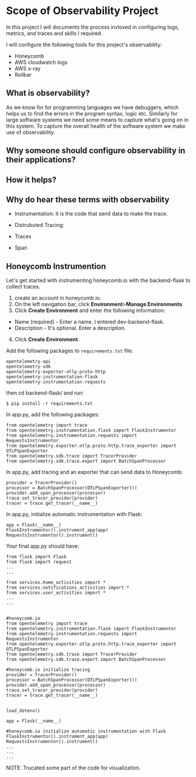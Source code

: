# Scope of Observability Project

In this project I will documents the process invloved in configuring logs, metrics, and traces and skills I required.

I will configure the following tools for this project's observability:
- Honeycomb
- AWS cloudwatch logs
- AWS x-ray
- Rollbar

## What is observability?

As we know for for programming languages we have debuggers, which helps us to find the errors in the program syntax, logic etc.
Similarly for large software systems we need some means to capture what's going on in this system. To capture the overall health of the software system we make use of observability.


## Why someone should configure observability in their applications?

## How it helps?

## Why do hear these terms with observability

- Instrumentation: it is the code that send data to make the trace.

- Distrubuted Tracing:

- Traces

- Span


## Honeycomb Instrumention

Let's get started with instrumenting honeycomb.io with the backend-flask to collect traces.

1. create an account in honeycomb.io.
2. On the left navigation bar, click **Environment**>**Manage Environments**
3. Click **Create Environment** and enter the following information:
- Name (required) - Enter a name. I entered dev-backend-flask.
- Description - It's optional. Enter a description.
4. Click **Create Environment**.


Add the following packages to `requirements.txt` file:
```
opentelemetry-api 
opentelemetry-sdk 
opentelemetry-exporter-otlp-proto-http 
opentelemetry-instrumentation-flask 
opentelemetry-instrumentation-requests
```

then cd backend-flask/ and run:
```
$ pip install -r requirements.txt
```

In app.py, add the following packages:
```
from opentelemetry import trace
from opentelemetry.instrumentation.flask import FlaskInstrumentor
from opentelemetry.instrumentation.requests import RequestsInstrumentor
from opentelemetry.exporter.otlp.proto.http.trace_exporter import OTLPSpanExporter
from opentelemetry.sdk.trace import TracerProvider
from opentelemetry.sdk.trace.export import BatchSpanProcessor
```

In app.py, add tracing and an exporter that can send data to Honeycomb:
```
provider = TracerProvider()
processor = BatchSpanProcessor(OTLPSpanExporter())
provider.add_span_processor(processor)
trace.set_tracer_provider(provider)
tracer = trace.get_tracer(__name__)
```

In app.py, initialize automatic instrumentation with Flask:
```
app = Flask(__name__)
FlaskInstrumentor().instrument_app(app)
RequestsInstrumentor().instrument()
```

Your final app.py should have:
```
from flask import Flask
from flask import request
...
...

from services.home_activities import *
from services.notifications_activities import *
from services.user_activities import *
...
...


#honeycomb.io
from opentelemetry import trace
from opentelemetry.instrumentation.flask import FlaskInstrumentor
from opentelemetry.instrumentation.requests import RequestsInstrumentor
from opentelemetry.exporter.otlp.proto.http.trace_exporter import OTLPSpanExporter
from opentelemetry.sdk.trace import TracerProvider
from opentelemetry.sdk.trace.export import BatchSpanProcessor

#honeycomb.io initialize tracing
provider = TracerProvider()
processor = BatchSpanProcessor(OTLPSpanExporter())
provider.add_span_processor(processor)
trace.set_tracer_provider(provider)
tracer = trace.get_tracer(__name__)


load_dotenv()

app = Flask(__name__)

#honeycomb.io initialize automatic instrumentation with Flask
FlaskInstrumentor().instrument_app(app)
RequestsInstrumentor().instrument()
...
...
...
```

NOTE: Trucated some part of the code for visualization.

